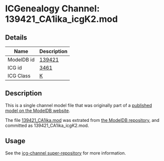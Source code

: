 # ICGenealogy Channel: 139421\_CA1ika\_icgK2.mod

## Details

Name | Description
---- | -----------
ModelDB id | [139421](http://senselab.med.yale.edu/ModelDB/ShowModel.cshtml?model=139421)
ICG id | [3461](http://icg.neurotheory.ox.ac.uk/channels/1/3461)
ICG Class | [K](http://icg.neurotheory.ox.ac.uk/channels/1)

## Description

This is a single channel model file that was originally part of a [published model on the ModelDB website](http://senselab.med.yale.edu/mModelDB/ShowModel.cshtml?model=139421).

The file [139421\_CA1ika.mod](139421_CA1ika_icgK2.mod) was extrated from [the ModelDB repository](http://senselab.med.yale.edu/ModelDB/ShowModel.cshtml?model=139421), and committed as 139421\_CA1ika\_icgK2.mod.

## Usage

See the [icg-channel super-repository](https://github.com/icgenealogy/icg-channels) for more information.